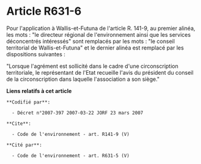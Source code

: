 # Article R631-6

Pour l'application à Wallis-et-Futuna de l'article R. 141-9, au premier alinéa, les mots : "le directeur régional de
l'environnement ainsi que les services déconcentrés intéressés" sont remplacés par les mots : "le conseil territorial de
Wallis-et-Futuna" et le dernier alinéa est remplacé par les dispositions suivantes :

"Lorsque l'agrément est sollicité dans le cadre d'une circonscription territoriale, le représentant de l'Etat recueille
l'avis du président du conseil de la circonscription dans laquelle l'association a son siège."

**Liens relatifs à cet article**

	**Codifié par**:

	  - Décret n°2007-397 2007-03-22 JORF 23 mars 2007

	**Cite**:

	  - Code de l'environnement - art. R141-9 (V)

	**Cité par**:

	  - Code de l'environnement - art. R631-5 (V)
